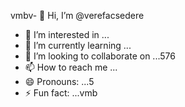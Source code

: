 vmbv- 👋 Hi, I’m @verefacsedere
- 👀 I’m interested in ...
- 🌱 I’m currently learning ...
- 💞️ I’m looking to collaborate on ...576
- 📫 How to reach me ...
- 😄 Pronouns: ...5
- ⚡ Fun fact: ...vmb

<!---
verefacsedere/verefacsedere is a ✨ special ✨ repository because its `README.md` (this file) appears on your GitHub profile.
You can click the Preview link to take a look at your changes.
--->
